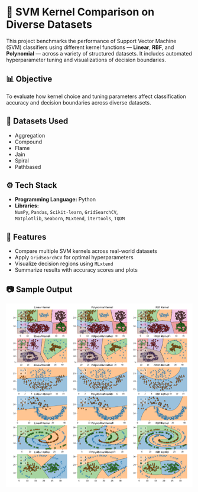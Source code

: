 # 🧠 SVM Kernel Comparison on Diverse Datasets

This project benchmarks the performance of Support Vector Machine (SVM) classifiers using different kernel functions — **Linear**, **RBF**, and **Polynomial** — across a variety of structured datasets. It includes automated hyperparameter tuning and visualizations of decision boundaries.

## 📊 Objective
To evaluate how kernel choice and tuning parameters affect classification accuracy and decision boundaries across diverse datasets.

## 📁 Datasets Used
- Aggregation
- Compound
- Flame
- Jain
- Spiral
- Pathbased

## ⚙️ Tech Stack
- **Programming Language:** Python
- **Libraries:**  
  `NumPy`, `Pandas`, `Scikit-learn`, `GridSearchCV`,  
  `Matplotlib`, `Seaborn`, `MLxtend`, `itertools`, `TQDM`

## 🚀 Features
- Compare multiple SVM kernels across real-world datasets
- Apply `GridSearchCV` for optimal hyperparameters
- Visualize decision regions using `MLxtend`
- Summarize results with accuracy scores and plots

## 📷 Sample Output
![SVM Kernel Comparison](Screenshot.png)

